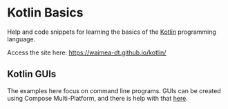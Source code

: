# Kotlin Basics

Help and code snippets for learning the basics of the [Kotlin](https://kotlinlang.org/) programming language.

Access the site here: https://waimea-dt.github.io/kotlin/

## Kotlin GUIs

The examples here focus on command line programs. GUIs can be created using Compose Multi-Platform, and there is help with that [here](https://waimea-dt.github.io/compose/).


